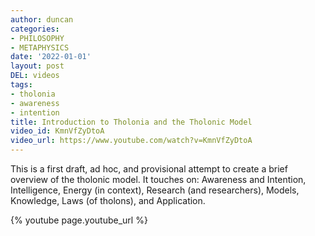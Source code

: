 ```yaml
---
author: duncan
categories:
- PHILOSOPHY
- METAPHYSICS
date: '2022-01-01'
layout: post
DEL: videos
tags:
- tholonia
- awareness
- intention
title: Introduction to Tholonia and the Tholonic Model
video_id: KmnVfZyDtoA
video_url: https://www.youtube.com/watch?v=KmnVfZyDtoA
---
```


This is a first draft, ad hoc, and provisional attempt to create a brief overview of the tholonic model. It touches on: Awareness and Intention, Intelligence, Energy (in context), Research (and researchers), Models, Knowledge, Laws (of tholons), and Application.

<!--more-->

{% youtube page.youtube_url %}